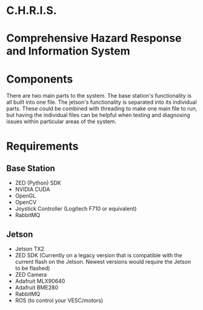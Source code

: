 # C.H.R.I.S.
# Comprehensive Hazard Response and Information System

 
# Components
There are two main parts to the system. The base station's functionality is all built into one file. The jetson's functionality is separated into its individual parts. These could be combined with threading to make one main file to run, but having the individual files can be helpful when testing and diagnosing issues within particular areas of the system.

# Requirements
## Base Station
- ZED (Python) SDK
- NVIDIA CUDA
- OpenGL
- OpenCV
- Joystick Controller (Logitech F710 or equivalent)
- RabbitMQ

## Jetson
- Jetson TX2
- ZED SDK (Currently on a legacy version that is compatible with the current flash on the Jetson. Newest versions would require the Jetson to be flashed)
- ZED Camera
- Adafruit MLX90640
- Adafruit BME280
- RabbitMQ
- ROS (to control your VESC/motors)

